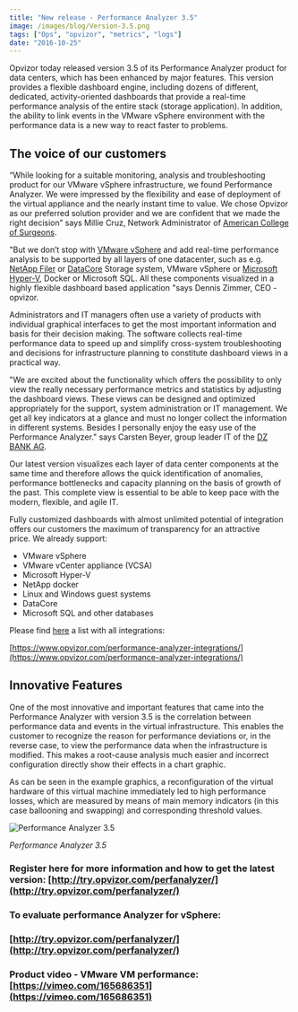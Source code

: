 ```yaml
---
title: "New release - Performance Analyzer 3.5"
image: /images/blog/Version-3.5.png
tags: ["Ops", "opvizor", "metrics", "logs"]
date: "2016-10-25"
---
```


Opvizor today released version 3.5 of its Performance Analyzer product for data centers, which has been enhanced by major features. This version provides a flexible dashboard engine, including dozens of different, dedicated, activity-oriented dashboards that provide a real-time performance analysis of the entire stack (storage application). In addition, the ability to link events in the VMware vSphere environment with the performance data is a new way to react faster to problems.

## **The voice of our customers**

“While looking for a suitable monitoring, analysis and troubleshooting product for our VMware vSphere infrastructure, we found Performance Analyzer. We were impressed by the flexibility and ease of deployment of the virtual appliance and the nearly instant time to value. We chose Opvizor as our preferred solution provider and we are confident that we made the right decision” says Millie Cruz, Network Administrator of [American College of Surgeons](https://www.facs.org/).

"But we don’t stop with [VMware vSphere](http://www.vmware.com/products/vsphere.html) and add real-time performance analysis to be supported by all layers of one datacenter, such as e.g. [NetApp Filer](http://www.netapp.com/us/products/storage-systems/index.aspx) or [DataCore](http://www.datacore.com/) Storage system, VMware vSphere or [Microsoft Hyper-V](https://www.microsoft.com/en-us/cloud-platform/virtualization), Docker or Microsoft SQL. All these components visualized in a highly flexible dashboard based application "says Dennis Zimmer, CEO - opvizor.

Administrators and IT managers often use a variety of products with individual graphical interfaces to get the most important information and basis for their decision making. The software collects real-time performance data to speed up and simplify cross-system troubleshooting and decisions for infrastructure planning to constitute dashboard views in a practical way.

"We are excited about the functionality which offers the possibility to only view the really necessary performance metrics and statistics by adjusting the dashboard views. These views can be designed and optimized appropriately for the support, system administration or IT management. We get all key indicators at a glance and must no longer collect the information in different systems. Besides I personally enjoy the easy use of the Performance Analyzer." says Carsten Beyer, group leader IT of the [DZ BANK AG](https://www.dzbank.com/).

Our latest version visualizes each layer of data center components at the same time and therefore allows the quick identification of anomalies, performance bottlenecks and capacity planning on the basis of growth of the past. This complete view is essential to be able to keep pace with the modern, flexible, and agile IT.

Fully customized dashboards with almost unlimited potential of integration offers our customers the maximum of transparency for an attractive price. We already support:

- VMware vSphere
- VMware vCenter appliance (VCSA)
- Microsoft Hyper-V
- NetApp docker
- Linux and Windows guest systems
- DataCore
- Microsoft SQL and other databases

Please find [here](https://www.opvizor.com/performance-analyzer-integrations/) a list with all integrations:

[https://www.opvizor.com/performance-analyzer-integrations/](https://www.opvizor.com/performance-analyzer-integrations/)

## **Innovative Features**

One of the most innovative and important features that came into the Performance Analyzer with version 3.5 is the correlation between performance data and events in the virtual infrastructure. This enables the customer to recognize the reason for performance deviations or, in the reverse case, to view the performance data when the infrastructure is modified. This makes a root-cause analysis much easier and incorrect configuration directly show their effects in a chart graphic.

As can be seen in the example graphics, a reconfiguration of the virtual hardware of this virtual machine immediately led to high performance losses, which are measured by means of main memory indicators (in this case ballooning and swapping) and corresponding threshold values.

![Performance Analyzer 3.5](/images/blog/Version-3.5.png)

_Performance Analyzer 3.5_

### Register here for more information and how to get the latest version: [http://try.opvizor.com/perfanalyzer/](http://try.opvizor.com/perfanalyzer/)

### To evaluate performance Analyzer for vSphere:

### [http://try.opvizor.com/perfanalyzer/](http://try.opvizor.com/perfanalyzer/)

### Product video - VMware VM performance: [https://vimeo.com/165686351](https://vimeo.com/165686351)
